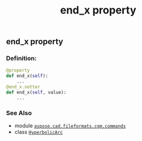 ﻿---
title: end_x property
second_title: Aspose.CAD for Python via .NET API References
description: 
type: docs
weight: 100
url: /python-net/aspose.cad.fileformats.cgm.commands/hyperbolicarc/end_x/
is_root: false
---

## end_x property

### Definition:
```python
@property
def end_x(self):
    ...
@end_x.setter
def end_x(self, value):
    ...
```

### See Also
* module [`aspose.cad.fileformats.cgm.commands`](../../)
* class [`HyperbolicArc`](/cad/python-net/aspose.cad.fileformats.cgm.commands/hyperbolicarc)
